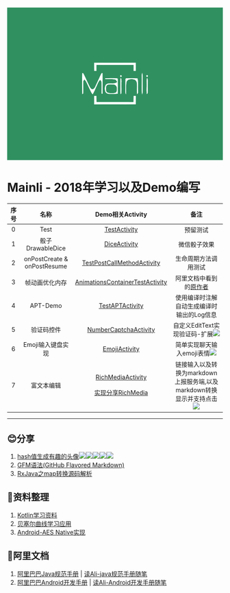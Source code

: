 ![](image/mainli.svg)
# **Mainli - 2018年学习以及Demo编写**

|序号|名称|Demo相关Activity|备注|
|:-:|:-:|:-:|:-:|
|0|Test|[TestActivity][TestActivity]|预留测试
|1|骰子DrawableDice|[DiceActivity]|微信骰子效果
|2|onPostCreate & onPostResume|[TestPostCallMethodActivity][TestPostCallMethodActivity]|生命周期方法调用测试
|3|帧动画优化内存|[AnimationsContainerTestActivity][AnimationsContainerTestActivity]|阿里文档中看到的[原作者][animations]
|4|APT-Demo|[TestAPTActivity][TestAPTActivity]|使用编译时注解自动生成编译时输出的Log信息
|5|验证码控件|[NumberCaptchaActivity][NumberCaptchaActivity]|自定义EditText实现验证码-扩展![](https://i.imgur.com/YOOqJPS.png)
|6|Emoji输入键盘实现|[EmojiActivity][EmojiActivity]|简单实现聊天输入emoji表情![](https://i.imgur.com/LErYvTj.png)
|7|富文本编辑|[RichMediaActivity][RichMediaActivity]<br/><br/>[实现分享RichMedia][RichMedia]|链接输入以及转换为markdown上报服务端,以及markdown转换显示并支持点击![](https://i.imgur.com/ihaMNzQ.gif)

---------------------------------------------
## :blush:**分享**
1. [hash值生成有趣的头像](/DOC/avater.md)![][avater1]![][avater2]![][avater3]![][avater4]![][avater5]
2. [GFM语法(GitHub Flavored Markdown)](https://github.com/guodongxiaren/README)
3. [RxJava之map转换源码解析](rxlib/DOC/map.md)

## :book:**资料整理**
1. [Kotlin学习资料](https://github.com/enbandari/Kotlin-Tutorials)
2. [贝塞尔曲线学习应用](https://github.com/Android-Mainli/bezier)
3. [Android-AES Native实现](https://github.com/Android-Mainli/Native-Encrypt)


## :book:**阿里文档**
1. [阿里巴巴Java规范手册](PDF/阿里巴巴Java规范手册.pdf)    |  [读Ali-java规范手册随笔](DOC/读AliJava规范手册随笔.md)<br/>
2. [阿里巴巴Android开发手册](PDF/阿里巴巴Android开发手册.pdf)   |   [读Ali-Android开发手册随笔](DOC/读AliAndroid开发手册随笔.md)










[TestActivity]:app/src/main/java/com/mainli/d/d2018/TestActivity.java
[DiceActivity]:app/src/main/java/com/mainli/d/d2018/activity/DiceActivity.kt
[TestPostCallMethodActivity]:app/src/main/java/com/mainli/d/d2018/activity/TestPostCallMethodActivity.kt
[AnimationsContainerTestActivity]:app/src/main/java/com/mainli/d/d2018/activity/AnimationsContainerTestActivity.java
[TestAPTActivity]:app/src/main/java/com/mainli/d/d2018/activity/TestAPTActivity.java
[NumberCaptchaActivity]:app/src/main/java/com/mainli/d/d2018/activity/NumberCaptchaActivity.kt
[EmojiActivity]:app/src/main/java/com/mainli/d/d2018/activity/EmojiActivity.java
[RichMediaActivity]:app/src/main/java/com/mainli/d/d2018/activity/RichMediaActivity.java










[avater1]:http://www.gravatar.com/avatar/88593401?s=30&d=identicon
[avater2]:http://www.gravatar.com/avatar/88593401?s=30&d=monsterid
[avater3]:http://www.gravatar.com/avatar/88593401?s=30&d=wavatar
[avater4]:http://www.gravatar.com/avatar/88593401?s=30&d=retro
[avater5]:http://www.gravatar.com/avatar/88593401?s=30&d=robohash
[animations]:https://github.com/VDshixiaoming/AnimationTest
[RichMedia]:DOC/richmedia/RichMedia.MD
